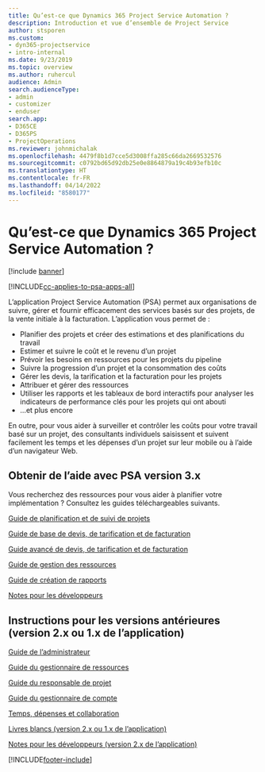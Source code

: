 ```yaml
---
title: Qu’est-ce que Dynamics 365 Project Service Automation ?
description: Introduction et vue d’ensemble de Project Service
author: stsporen
ms.custom:
- dyn365-projectservice
- intro-internal
ms.date: 9/23/2019
ms.topic: overview
ms.author: ruhercul
audience: Admin
search.audienceType:
- admin
- customizer
- enduser
search.app:
- D365CE
- D365PS
- ProjectOperations
ms.reviewer: johnmichalak
ms.openlocfilehash: 4479f8b1d7cce5d3008ffa285c66da2669532576
ms.sourcegitcommit: c0792bd65d92db25e0e8864879a19c4b93efb10c
ms.translationtype: HT
ms.contentlocale: fr-FR
ms.lasthandoff: 04/14/2022
ms.locfileid: "8580177"
---
```

# <a name="what-is-dynamics-365-project-service-automation"></a>Qu’est-ce que Dynamics 365 Project Service Automation ?

[!include [banner](../includes/psa-now-project-operations.md)]

[!INCLUDE[cc-applies-to-psa-apps-all](../includes/cc-applies-to-psa-apps-all.md)]

L’application Project Service Automation (PSA) permet aux organisations de suivre, gérer et fournir efficacement des services basés sur des projets, de la vente initiale à la facturation. L’application vous permet de :

- Planifier des projets et créer des estimations et des planifications du travail
- Estimer et suivre le coût et le revenu d’un projet
- Prévoir les besoins en ressources pour les projets du pipeline
- Suivre la progression d’un projet et la consommation des coûts
- Gérer les devis, la tarification et la facturation pour les projets
- Attribuer et gérer des ressources
- Utiliser les rapports et les tableaux de bord interactifs pour analyser les indicateurs de performance clés pour les projets qui ont abouti
- ...et plus encore

En outre, pour vous aider à surveiller et contrôler les coûts pour votre travail basé sur un projet, des consultants individuels saisissent et suivent facilement les temps et les dépenses d’un projet sur leur mobile ou à l’aide d’un navigateur Web.

## <a name="get-help-with-psa-version-3x"></a>Obtenir de l’aide avec PSA version 3.x
Vous recherchez des ressources pour vous aider à planifier votre implémentation ? Consultez les guides téléchargeables suivants.

 [Guide de planification et de suivi de projets](../psa/implementation-guides/project-planning-tracking.md)

 [Guide de base de devis, de tarification et de facturation](../psa/implementation-guides/begin-quoting-pricing-billing.md)

 [Guide avancé de devis, de tarification et de facturation](../psa/implementation-guides/adv-quoting-pricing-billing.md)

 [Guide de gestion des ressources](../psa/implementation-guides/resource-management-guide.md)

 [Guide de création de rapports](../psa/implementation-guides/reporting-guide.md)

 [Notes pour les développeurs](../psa/developer-guides/overview-dev-notes-v3.x.md)

## <a name="guidance-for-earlier-versions-app-version-2x-or-1x"></a>Instructions pour les versions antérieures (version 2.x ou 1.x de l’application)
 [Guide de l’administrateur](../psa/admin-guide.md)

 [Guide du gestionnaire de ressources](../psa/resource-manager-guide.md)

 [Guide du responsable de projet](../psa/project-manager-guide.md)

 [Guide du gestionnaire de compte](../psa/account-manager-guide.md)

 [Temps, dépenses et collaboration](../psa/time-expense-collaboration-guide.md)

 [Livres blancs (version 2.x ou 1.x de l’application)](../psa/white-papers.md)

 [Notes pour les développeurs (version 2.x de l’application)](../psa/developer-guides/add-custom-qoi-forms-v2.x.md)



[!INCLUDE[footer-include](../includes/footer-banner.md)]

